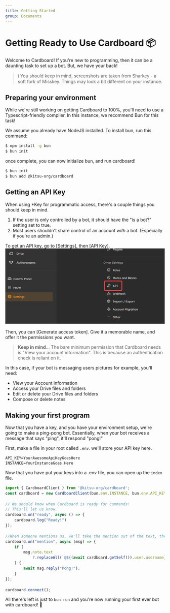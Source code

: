 ```yaml
---
title: Getting Started
group: Documents
---
```


# Getting Ready to Use Cardboard 📦
Welcome to Cardboard! If you're new to programming, then it can be a daunting task to set up a bot. But, we have your back!

> ℹ️ You should keep in mind, screenshots are taken from Sharkey - a soft fork of Misskey. Things may look a bit different on your instance.

## Preparing your environment
While we're still working on getting Cardboard to 100%, you'll need to use a Typescript-friendly compiler. In this instance, we recommend Bun for this task!

We assume you already have NodeJS installed. To install bun, run this command:
```bash
$ npm install -g bun
$ bun init
```

once complete, you can now initialize bun, and run cardboard!
```bash
$ bun init
$ bun add @kitsu-org/cardboard
```


## Getting an API Key
When using *Key for programmatic access, there's a couple things you should keep in mind.
1. If the user is only controlled by a bot, it should have the "is a bot?" setting set to true.
2. Most users shouldn't share control of an account _with_ a bot. (Especially if you're an admin.)

To get an API key, go to [Settings], then [API Key].
![A photo of Sharkey, with "Settings" & "Api Key" Highlighted.](findTheAPIButton.png)

Then, you can [Generate access token]. Give it a memorable name, and offer it the permissions you want.

> **Keep in mind**... The bare minimum permission that Cardboard needs is 
> "View your account information". This is because an authentication check is reliant on it.

In this case, if your bot is messaging users pictures for example, you'll need:
- View your Account information
- Access your Drive files and folders
- Edit or delete your Drive files and folders
- Compose or delete notes

## Making your first program
Now that you have a key, and you have your environment setup, we're going to make a ping-pong bot. Essentially, when your bot receives a message that says "ping", it'll respond "pong!"

First, make a file in your root called ``.env``. we'll store your API key here.

```env
API_KEY=YourAwesomeApiKeyGoesHere
INSTANCE=YourInstanceGoes.Here
```
Now that you have put your keys into a .env file, you can open up the ``index`` file.

```ts
import { CardboardClient } from '@kitsu-org/cardboard';
const cardboard = new CardboardClient(bun.env.INSTANCE, bun.env.API_KEY);

// We should know when Cardboard is ready for commands!
// This'll let us know.
cardboard.on("ready", async () => {
    cardboard.log("Ready!")
});

//When someone mentions us, we'll take the mention out of the text, then we'll see if it equals to "ping". If it does, we'll say pong!
cardboard.on("mention", async (msg) => {
    if (
        msg.note.text
            ?.replaceAll(`@${(await cardboard.getSelf()).user.username} `, "") === "ping"
    ) {
        await msg.reply("Pong!");
    }
});

cardboard.connect();
```

All there's left is just to ``bun run`` and you're now running your first ever bot with cardboard! 👏